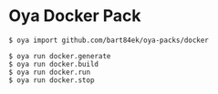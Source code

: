 # Oya Docker Pack

    $ oya import github.com/bart84ek/oya-packs/docker

    $ oya run docker.generate
    $ oya run docker.build
    $ oya run docker.run
    $ oya run docker.stop
